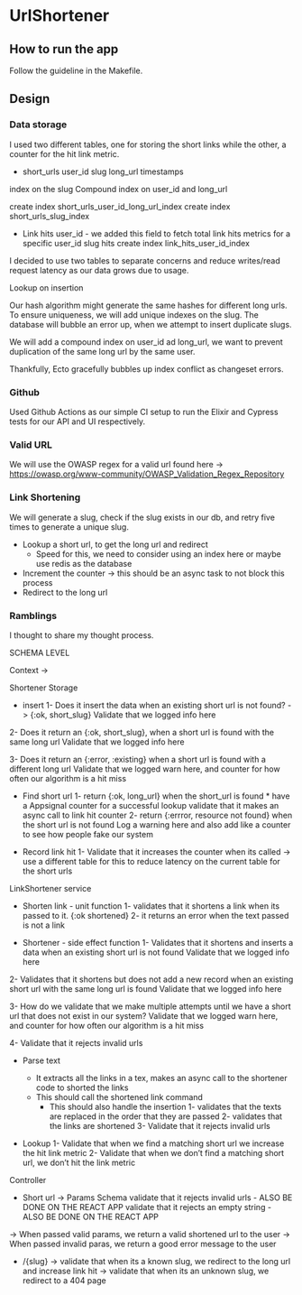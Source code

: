 # UrlShortener

## How to run the app
Follow the guideline in the Makefile.

## Design

### Data storage
I used two different tables, one for storing the short links while the other, a counter for the hit link metric.

- short_urls
user_id
slug
long_url
timestamps

index on the slug
Compound index on user_id and long_url

create index short_urls_user_id_long_url_index
create index short_urls_slug_index


- Link hits
user_id - we added this field to fetch total link hits metrics for a specific user_id
slug
hits
create index link_hits_user_id_index


I decided to use two tables to separate concerns and reduce writes/read request latency as our data grows due to usage.

Lookup on insertion

Our hash algorithm might generate the same hashes for different long urls. To ensure uniqueness, we will add unique indexes on the slug. The database will bubble an error up, when we attempt to insert duplicate slugs.

We will add a compound index on user_id ad long_url, we want to prevent duplication of the same long url by the same user.

Thankfully, Ecto gracefully bubbles up index conflict as changeset errors.


### Github
Used Github Actions as our simple CI setup to run the Elixir and Cypress tests for our API and UI respectively.


### Valid URL
We will use the OWASP regex for a valid url found here -> https://owasp.org/www-community/OWASP_Validation_Regex_Repository


### Link Shortening

We will generate a slug, check if the slug exists in our db, and retry five times to generate a unique slug.


* Lookup a short url, to get the long url and redirect
    * Speed for this, we need to consider using an index here or maybe use redis as the database
* Increment the counter -> this should be an async task to not block this process
* Redirect to the long url



### Ramblings

I thought to share my thought process.

SCHEMA LEVEL

Context ->

Shortener Storage
* insert
1- Does it insert the data when an existing short url is not found? -> {:ok, short_slug}
Validate that we logged info here

2- Does it return an {:ok, short_slug}, when a short url is found with the same long url
Validate that we logged info here

3- Does it return an {:error, :existing} when a short url is found with a different long url
Validate that we logged warn here, and counter for how often our algorithm is a hit miss

* Find short url
1- return {:ok, long_url} when the short_url is found
       * have a Appsignal counter for a successful lookup
	validate that it makes an async call to link hit counter
2- return {:errror, resource not found} when the short url is not found
Log a warning here and also add like a counter to see how people fake our system

* Record link hit
1- Validate that it increases the counter when its called -> use a different table for this to reduce latency on the current table for the short urls


LinkShortener service
* Shorten link - unit function
1- validates that it shortens a link when its passed to it. {:ok shortened}
2- it returns an error when the text passed is not a link


* Shortener - side effect function
1- Validates that it shortens and inserts a data when an existing short url is not found
Validate that we logged info here

2- Validates that it shortens but does not add a new record when an existing short url with the same long url is found
Validate that we logged info here

3- How do we validate that we make multiple attempts until we have a short url that does not exist in our system?
Validate that we logged warn here, and counter for how often our algorithm is a hit miss

4- Validate that it rejects invalid urls



* Parse text
    * It extracts all the links in a tex, makes an async call to the shortener code to shorted the links
    * This should call the shortened link command
        * This should also handle the insertion
1- validates that the texts are replaced in the order that they are passed
2- validates that the links are shortened
3- Validate that it rejects invalid urls


* Lookup
   1- Validate that when we find a matching short url we increase the hit link metric
    2- Validate that when we don’t find a matching short url, we don’t hit the link metric


Controller

* Short url
-> Params Schema
	validate that it rejects invalid urls - ALSO BE DONE ON THE REACT APP
	validate that it rejects an empty string - ALSO BE DONE ON THE REACT APP


-> When passed valid params, we return a valid shortened url to the user
-> When passed invalid paras, we return a good error message to the user


* /{slug}
-> validate that when its a known slug, we redirect to the long url and increase link hit
-> validate that when its an unknown slug, we redirect to a 404 page


